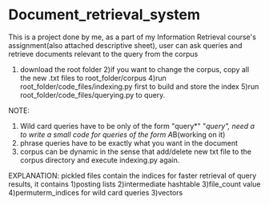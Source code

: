 # Document_retrieval_system
This is a project done by me, as a part of my Information Retrieval course's assignment(also attached descriptive sheet), user can ask queries and retrieve documents relevant to the query from the corpus
1) download the root folder
2)if you want to change the corpus, copy all the new .txt files to root_folder/corpus
4)run root_folder/code_files/indexing.py first to build and store the index
5)run root_folder/code_files/querying.py to query.


NOTE:
1) Wild card queries have to be only of the form "query*" "*query", need a to write a small code for queries of the form A*B(working on it)
2) phrase queries have to be exactly what you want in the document
3) corpus can be dynamic in the sense that add/delete new txt file to the corpus directory and execute indexing.py again.





EXPLANATION:
pickled files contain the indices for faster retrieval of query results,
it contains 
1)posting lists 
2)intermediate hashtable
3)file_count value
4)permuterm_indices for wild card queries
3)vectors
